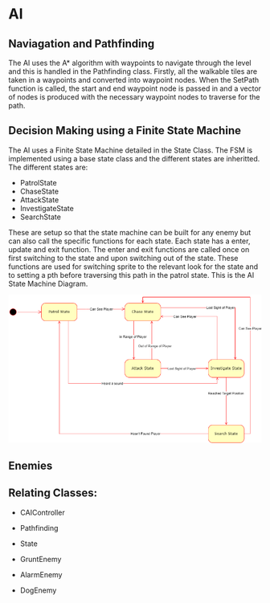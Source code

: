 # AI

## Naviagation and Pathfinding

The AI uses the A* algorithm with waypoints to navigate through the level and this is handled in the Pathfinding class. 
Firstly, all the walkable tiles are taken in a waypoints and converted into waypoint nodes. 
When the SetPath function is called, the start and end waypoint node is passed in and a vector of nodes is produced with the necessary waypoint nodes to traverse for the path.

## Decision Making using a Finite State Machine

The AI uses a Finite State Machine detailed in the State Class.
The FSM is implemented using a base state class and the different states are inheritted.
The different states are:
-   PatrolState
-   ChaseState
-   AttackState
-   InvestigateState
-   SearchState

These are setup so that the state machine can be built for any enemy but can also call the specific functions for each state.
Each state has a enter, update and exit function. The enter and exit functions are called once on first switching to the state and upon switching out of the state.
These functions are used for switching sprite to the relevant look for the state and to setting a pth before traversing this path in the patrol state.
This is the AI State Machine Diagram.

![The Diagram](/Doxygen/Images/AIStateMachineDiagram.png)

## Enemies



## Relating Classes:

-   CAIController
-   Pathfinding
-   State

-   GruntEnemy
-   AlarmEnemy
-   DogEnemy